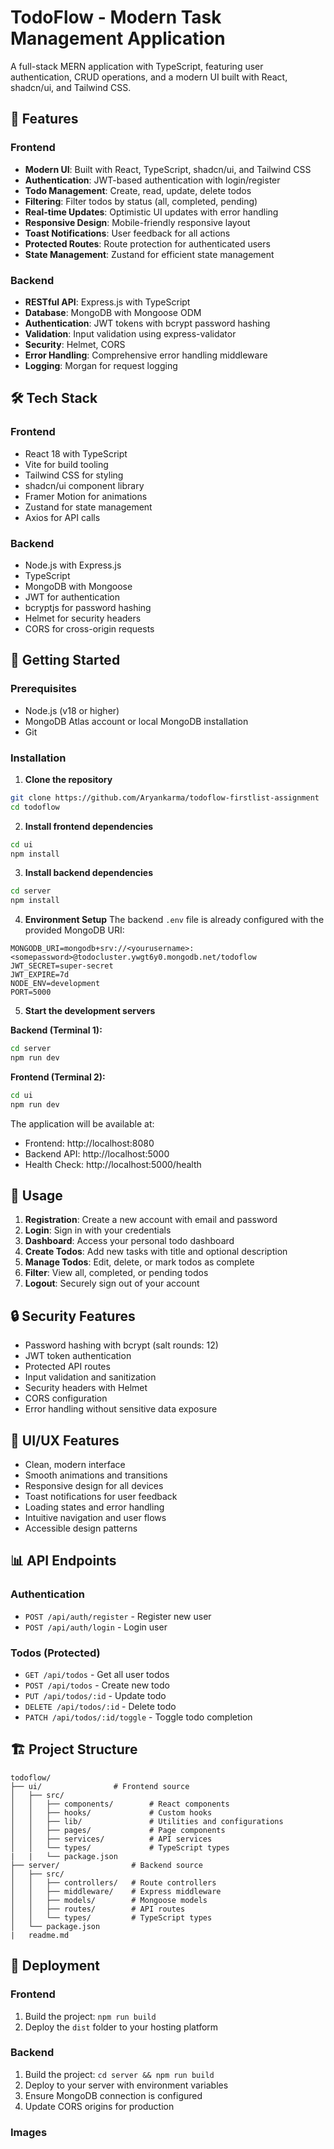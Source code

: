
# TodoFlow - Modern Task Management Application

A full-stack MERN application with TypeScript, featuring user authentication, CRUD operations, and a modern UI built with React, shadcn/ui, and Tailwind CSS.

## 🚀 Features

### Frontend
- **Modern UI**: Built with React, TypeScript, shadcn/ui, and Tailwind CSS
- **Authentication**: JWT-based authentication with login/register
- **Todo Management**: Create, read, update, delete todos
- **Filtering**: Filter todos by status (all, completed, pending)
- **Real-time Updates**: Optimistic UI updates with error handling
- **Responsive Design**: Mobile-friendly responsive layout
- **Toast Notifications**: User feedback for all actions
- **Protected Routes**: Route protection for authenticated users
- **State Management**: Zustand for efficient state management

### Backend
- **RESTful API**: Express.js with TypeScript
- **Database**: MongoDB with Mongoose ODM
- **Authentication**: JWT tokens with bcrypt password hashing
- **Validation**: Input validation using express-validator
- **Security**: Helmet, CORS
- **Error Handling**: Comprehensive error handling middleware
- **Logging**: Morgan for request logging

## 🛠️ Tech Stack

### Frontend
- React 18 with TypeScript
- Vite for build tooling
- Tailwind CSS for styling
- shadcn/ui component library
- Framer Motion for animations
- Zustand for state management
- Axios for API calls

### Backend
- Node.js with Express.js
- TypeScript
- MongoDB with Mongoose
- JWT for authentication
- bcryptjs for password hashing
- Helmet for security headers
- CORS for cross-origin requests

## 🚦 Getting Started

### Prerequisites
- Node.js (v18 or higher)
- MongoDB Atlas account or local MongoDB installation
- Git

### Installation

1. **Clone the repository**
```bash
git clone https://github.com/Aryankarma/todoflow-firstlist-assignment
cd todoflow
```

2. **Install frontend dependencies**
```bash
cd ui
npm install
```

3. **Install backend dependencies**
```bash
cd server
npm install
```

4. **Environment Setup**
The backend `.env` file is already configured with the provided MongoDB URI:
```
MONGODB_URI=mongodb+srv://<yourusername>:<somepassword>@todocluster.ywgt6y0.mongodb.net/todoflow
JWT_SECRET=super-secret
JWT_EXPIRE=7d
NODE_ENV=development
PORT=5000
```

5. **Start the development servers**

**Backend (Terminal 1):**
```bash
cd server
npm run dev
```

**Frontend (Terminal 2):**
```bash
cd ui
npm run dev
```

The application will be available at:
- Frontend: http://localhost:8080
- Backend API: http://localhost:5000
- Health Check: http://localhost:5000/health

## 📱 Usage

1. **Registration**: Create a new account with email and password
2. **Login**: Sign in with your credentials
3. **Dashboard**: Access your personal todo dashboard
4. **Create Todos**: Add new tasks with title and optional description
5. **Manage Todos**: Edit, delete, or mark todos as complete
6. **Filter**: View all, completed, or pending todos
7. **Logout**: Securely sign out of your account

## 🔒 Security Features

- Password hashing with bcrypt (salt rounds: 12)
- JWT token authentication
- Protected API routes
- Input validation and sanitization
- Security headers with Helmet
- CORS configuration
- Error handling without sensitive data exposure

## 🎨 UI/UX Features

- Clean, modern interface
- Smooth animations and transitions
- Responsive design for all devices
- Toast notifications for user feedback
- Loading states and error handling
- Intuitive navigation and user flows
- Accessible design patterns

## 📊 API Endpoints

### Authentication
- `POST /api/auth/register` - Register new user
- `POST /api/auth/login` - Login user

### Todos (Protected)
- `GET /api/todos` - Get all user todos
- `POST /api/todos` - Create new todo
- `PUT /api/todos/:id` - Update todo
- `DELETE /api/todos/:id` - Delete todo
- `PATCH /api/todos/:id/toggle` - Toggle todo completion

## 🏗️ Project Structure

```
todoflow/
├── ui/                # Frontend source
│   ├── src/
│   │   ├── components/        # React components
│   │   ├── hooks/             # Custom hooks
│   │   ├── lib/               # Utilities and configurations
│   │   ├── pages/             # Page components
│   │   ├── services/          # API services
│   │   └── types/             # TypeScript types
|   |   └── package.json
├── server/                # Backend source
│   ├── src/
│   │   ├── controllers/   # Route controllers
│   │   ├── middleware/    # Express middleware
│   │   ├── models/        # Mongoose models
│   │   ├── routes/        # API routes
│   │   └── types/         # TypeScript types
│   └── package.json
|   readme.md
```

## 🚀 Deployment

### Frontend
1. Build the project: `npm run build`
2. Deploy the `dist` folder to your hosting platform

### Backend
1. Build the project: `cd server && npm run build`
2. Deploy to your server with environment variables
3. Ensure MongoDB connection is configured
4. Update CORS origins for production


### Images


